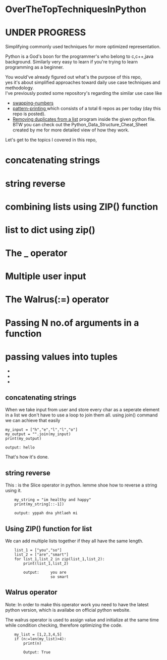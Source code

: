 # OverTheTopTechniquesInPython
<h1> UNDER PROGRESS </h1>
Simplifying commonly used techniques for more optimized representation.

Python is a God's boon for the programmer's who belong to c,c++,java background.
Similarly very easy to learn if you're trying to learn programming as a beginner.

You would've already figured out what's the purpose of this repo,  
yes it's about simplified approaches toward daily use case techniques and methodology.  
I've previously posted some repository's regarding the similar use case like  
* [swapping-numbers](https://github.com/BhargavKadali39/Swapping_in_python)  
* [pattern-printing ](https://github.com/BhargavKadali39/Pattern-printing-in-python) which consists of a total 6 repos as per today (day this repo is posted).
* [Removing duplicates from a list](https://github.com/BhargavKadali39/Python_Data_Structure_Cheat_Sheet) program inside the given python file.  
BTW you can check out the Python_Data_Structure_Cheat_Sheet created by me for more detailed view of how they work.

Let's get to the topics I covered in this repo,
# concatenating strings
# string reverse
# combining lists using ZIP() function
# list to dict using zip()
# The _ operator
# Multiple user input
# The Walrus(:=) operator
# Passing N no.of arguments in a function
# passing values into tuples
*
*
*
<h2>concatenating strings</h2>
When we take input from user and store every char as a seperate element in a list we don't have to use a loop to join them all.
using join() command we can achieve that easily

    my_input = ["h","e","l","l","o"]
    my_output = "".join(my_input)
    print(my_output)
    
    output: hello
    
That's how it's done.
<h2>string reverse</h2>
This : is the Slice operator in python.
lemme shoe how to reverse a string using it.

        my_string = "im healthy and happy"
        print(my_string[::-1])
        
        output: yppah dna yhtlaeh mi

<h2>Using ZIP() function for list</h2>
We can add multiple lists together if they all have the same length.

        list_1 = ["you","so"]
        list_2 = ["are","smart"]
        for list_1,list_2 in zip(list_1,list_2):
            print(list_1,list_2)
            
            output:     you are
                        so smart

<h2>Walrus operator</h2>
Note: In order to make this operator work you need to have the latest python version,  
which is availabe on official python website.


The walrus operator is used to assign value and initialize at the same time while condition checking, therefore optimizing the code.

        my_list = [1,2,3,4,5]
        if (n:=len(my_list)>4):
            print(n)
            
            Output: True
